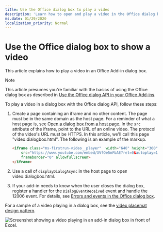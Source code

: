```yaml
---
title: Use the Office dialog box to play a video
description: 'Learn how to open and play a video in the Office dialog box'
ms.date: 01/29/2020
localization_priority: Normal
---
```


# Use the Office dialog box to show a video

This article explains how to play a video in an Office Add-in dialog box.

> [!NOTE]
> This article presumes you're familiar with the basics of using the Office dialog box as described in [Use the Office dialog API in your Office Add-ins](dialog-api-in-office-add-ins.md).

To play a video in a dialog box with the Office dialog API, follow these steps:

1. Create a page containing an iframe and no other content. The page must be in the same domain as the host page. For a reminder of what a host page is, see [Open a dialog box from a host page](dialog-api-in-office-add-ins.md#open-a-dialog-box-from-a-host-page). In the `src` attribute of the iframe, point to the URL of an online video. The protocol of the video's URL must be HTTPS. In this article, we'll call this page "video.dialogbox.html". The following is an example of the markup.

    ```HTML
    <iframe class="ms-firstrun-video__player"  width="640" height="360"
        src="https://www.youtube.com/embed/XVfOe5mFbAE?rel=0&autoplay=1"
        frameborder="0" allowfullscreen>
    </iframe>
    ```

2. Use a call of `displayDialogAsync` in the host page to open video.dialogbox.html.
3. If your add-in needs to know when the user closes the dialog box, register a handler for the `DialogEventReceived` event and handle the 12006 event. For details, see [Errors and events in the Office dialog box](dialog-handle-errors-events.md).

For a sample of a video playing in a dialog box, see the [video placemat design pattern](../design/first-run-experience-patterns.md#video-placemat).

![Screenshot showing a video playing in an add-in dialog box in front of Excel.](../images/video-placemats-dialog-open.png)

